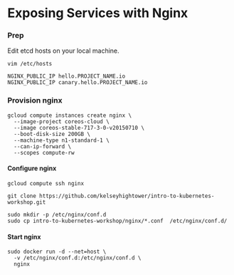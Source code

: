 # Exposing Services with Nginx

### Prep 

Edit etcd hosts on your local machine.

```
vim /etc/hosts
```

```
NGINX_PUBLIC_IP hello.PROJECT_NAME.io
NGINX_PUBLIC_IP canary.hello.PROJECT_NAME.io
```

### Provision nginx

```
gcloud compute instances create nginx \
  --image-project coreos-cloud \
  --image coreos-stable-717-3-0-v20150710 \
  --boot-disk-size 200GB \
  --machine-type n1-standard-1 \
  --can-ip-forward \
  --scopes compute-rw
```

#### Configure nginx

```
gcloud compute ssh nginx
```

```
git clone https://github.com/kelseyhightower/intro-to-kubernetes-workshop.git
```

```
sudo mkdir -p /etc/nginx/conf.d
sudo cp intro-to-kubernetes-workshop/nginx/*.conf  /etc/nginx/conf.d/
```

#### Start nginx

```
sudo docker run -d --net=host \
  -v /etc/nginx/conf.d:/etc/nginx/conf.d \
  nginx
```
